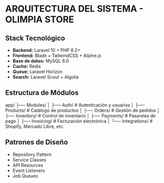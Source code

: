 # ARQUITECTURA DEL SISTEMA - OLIMPIA STORE

## Stack Tecnológico
- **Backend:** Laravel 10 + PHP 8.2+
- **Frontend:** Blade + TailwindCSS + Alpine.js
- **Base de datos:** MySQL 8.0
- **Cache:** Redis
- **Queue:** Laravel Horizon
- **Search:** Laravel Scout + Algolia

## Estructura de Módulos

app/
├── Modules/
│ ├── Auth/ # Autenticación y usuarios
│ ├── Products/ # Catálogo de productos
│ ├── Orders/ # Gestión de pedidos
│ ├── Inventory/ # Control de inventario
│ ├── Payments/ # Pasarelas de pago
│ ├── Invoicing/ # Facturación electrónica
│ └── Integrations/ # Shopify, Mercado Libre, etc.

## Patrones de Diseño
- Repository Pattern
- Service Classes
- API Resources
- Event Listeners
- Job Queues